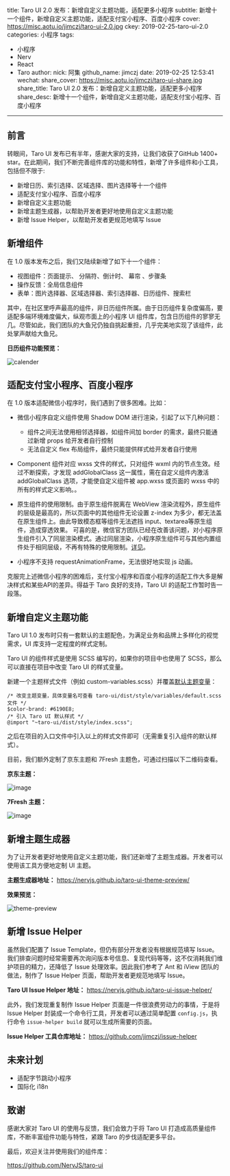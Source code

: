title: Taro UI 2.0 发布：新增自定义主题功能，适配更多小程序
subtitle: 新增十一个组件，新增自定义主题功能，适配支付宝小程序、百度小程序
cover: https://misc.aotu.io/jimczj/taro-ui-2.0.jpg
ckey: 2019-02-25-taro-ui-2.0
categories: 小程序
tags:
  - 小程序
  - Nerv
  - React
  - Taro
author:
  nick: 阿集
  github_name: jimczj
date: 2019-02-25 12:53:41
wechat:
    share_cover: https://misc.aotu.io/jimczj/taro-ui-share.jpg
    share_title: Taro UI 2.0 发布：新增自定义主题功能，适配更多小程序
    share_desc: 新增十一个组件，新增自定义主题功能，适配支付宝小程序、百度小程序
---

<!-- more -->

## 前言

转眼间，Taro UI 发布已有半年，感谢大家的支持，让我们收获了GitHub 1400+ star。在此期间，我们不断完善组件库的功能和特性，新增了许多组件和小工具，包括但不限于:

* 新增日历、索引选择、区域选择、图片选择等十一个组件
* 适配支付宝小程序、百度小程序
* 新增自定义主题功能
* 新增主题生成器，以帮助开发者更好地使用自定义主题功能
* 新增 Issue Helper，以帮助开发者更规范地填写 Issue

## 新增组件

在 1.0 版本发布之后，我们又陆续新增了如下十一个组件：

* 视图组件：页面提示、 分隔符、倒计时、 幕帘 、步骤条
* 操作反馈：全局信息组件
* 表单：图片选择器、区域选择器、索引选择器、日历组件、搜索栏

其中，在社区里呼声最高的组件，非日历组件所属。由于日历组件复杂度偏高，要适配多端环境难度偏大，纵观市面上的小程序 UI 组件库，包含日历组件的寥寥无几。尽管如此，我们团队的大鱼兄仍独自挑起重担，几乎完美地实现了该组件，此处掌声献给大鱼兄。

**日历组件功能预览：**

![calender](https://misc.aotu.io/jimczj/calender.gif)

## 适配支付宝小程序、百度小程序

在 1.0 版本适配微信小程序时，我们遇到了很多困难。比如：
* 微信小程序自定义组件使用 Shadow DOM 进行渲染，引起了以下几种问题：
  - 组件之间无法使用相邻选择器，如组件间加 border 的需求，最终只能通过新增 props 给开发者自行控制
  - 无法自定义 flex 布局组件，最终只能提供样式给开发者自行使用

* Component 组件对应 wxss 文件的样式，只对组件 wxml 内的节点生效。经过不断探索，才发现 addGlobalClass 这一属性，需在自定义组件内激活 addGlobalClass 选项，才能使自定义组件被 app.wxss 或页面的 wxss 中的所有的样式定义影响。。

* 原生组件的使用限制。由于原生组件脱离在 WebView 渲染流程外，原生组件的层级是最高的，所以页面中的其他组件无论设置 z-index 为多少，都无法盖在原生组件上。由此导致模态框等组件无法遮挡 input、textarea等原生组件，造成穿透效果。 可喜的是，微信官方团队已经在改善该问题，对小程序原生组件引入了同层渲染模式。通过同层渲染，小程序原生组件可与其他内置组件处于相同层级，不再有特殊的使用限制。[详见](https://developers.weixin.qq.com/community/develop/doc/000aa28d030f60a3c4183eecb5d801?from=timeline)。

* 小程序不支持 requestAnimationFrame，无法很好地实现 js 动画。

克服完上述微信小程序的困难后，支付宝小程序和百度小程序的适配工作大多是解决样式和某些API的差异。得益于 Taro 良好的支持，Taro UI 的适配工作暂时告一段落。

## 新增自定义主题功能

Taro UI 1.0 发布时只有一套默认的主题配色，为满足业务和品牌上多样化的视觉需求，UI 库支持一定程度的样式定制。

Taro UI 的组件样式是使用 SCSS 编写的，如果你的项目中也使用了 SCSS，那么可以直接在项目中改变 Taro UI 的样式变量。

新建一个主题样式文件（例如 custom-variables.scss）并覆盖[默认主题变量](https://github.com/NervJS/taro-ui/blob/dev/src/style/variables/default.scss)：

```
/* 改变主题变量，具体变量名可查看 taro-ui/dist/style/variables/default.scss 文件 */
$color-brand: #6190E8;
/* 引入 Taro UI 默认样式 */
@import "~taro-ui/dist/style/index.scss";
```

之后在项目的入口文件中引入以上的样式文件即可（无需重复引入组件的默认样式）。

目前，我们额外定制了京东主题和 7Fresh 主题色，可通过扫描以下二维码查看。

**京东主题：**

![image](https://misc.aotu.io/jimczj/taro-ui-red.png)


**7Fresh 主题：**

![image](https://misc.aotu.io/jimczj/taro-ui-purple.png)


## 新增主题生成器

为了让开发者更好地使用自定义主题功能，我们还新增了主题生成器。开发者可以使用该工具方便地定制 UI 主题。

**主题生成器地址：** https://nervjs.github.io/taro-ui-theme-preview/

**效果预览：**

![theme-preview](https://misc.aotu.io/jimczj/theme-preview.gif)

## 新增 Issue Helper

虽然我们配置了 Issue Template，但仍有部分开发者没有根据规范填写 Issue。我们排查问题时经常需要再次询问版本号信息、复现代码等等，这不仅消耗我们维护项目的精力，还降低了 Issue 处理效率。因此我们参考了 Ant 和 iView 团队的做法，制作了 Issue Helper 页面，帮助开发者更规范地填写 Issue。

**Taro UI Issue Helper 地址：** https://nervjs.github.io/taro-ui-issue-helper/

此外，我们发现重复制作 Issue Helper 页面是一件很浪费劳动力的事情，于是将 Issue Helper 封装成一个命令行工具，开发者可以通过简单配置 `config.js`，执行命令 `issue-helper build` 就可以生成所需要的页面。

**Issue Helper 工具仓库地址：** https://github.com/jimczj/issue-helper

## 未来计划

* 适配字节跳动小程序
* 国际化 i18n

## 致谢

感谢大家对 Taro UI 的使用与反馈，我们会致力于将 Taro UI 打造成高质量组件库，不断丰富组件功能与特性，紧跟 Taro 的步伐适配更多平台。

最后，欢迎关注并使用我们的组件库：

https://github.com/NervJS/taro-ui
